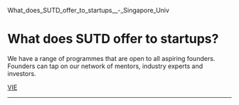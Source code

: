 What_does_SUTD_offer_to_startups__-_Singapore_Univ



What does SUTD offer to startups?
=================================

We have a range of programmes that are open to all aspiring founders. Founders can tap on our network of mentors, industry experts and investors.

[VIE](https://www.sutd.edu.sg/tag/vie/)

---

